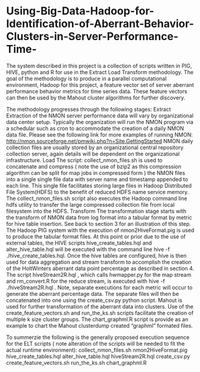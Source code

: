 Using-Big-Data-Hadoop-for-Identification-of-Aberrant-Behavior-Clusters-in-Server-Performance-Time-
==================================================================================================
The system described in this project is a collection of scripts written in PIG, HIVE, python and R for use in the Extract Load Transform methodology. The goal of the methodology is to produce in a parallel computational environment, Hadoop for this project, a feature vector set of server aberrant performance behavior metrics for time series data. These feature vectors can then be used by the Mahout cluster algorithms for further discovery.

The methodology progresses through the following stages:
Extract
Extraction of the NMON server performance data will vary by organizational data center setup. Typically the organization will run the NMON program via a schedular such as cron to accommodate the creation of a daily NMON data file. Please see the following link for more examples of running NMON: http://nmon.sourceforge.net/pmwiki.php?n=Site.GettingStarted
NMON daily collection files are usually stored by an organizational central repository collection server, again details will be dependent on the organizational infrastructure.
Load
The script: collect_nmon_files.sh is used to concatenate and compress ( note the use of bzip2 as this compression algorithm can be split for map jobs in compressed form ) the NMON files into a single single file data with server name and timestamp appended to each line. This single file facilitates storing large files in Hadoop Distributed File System(HDFS) to the benefit of reduced HDFS name service  memory.
The collect_nmon_files.sh script also executes the Hadoop command line hdfs utility to transfer the large compressed collection file from local filesystem into the HDFS.
Transform
The transformation stage starts with the transform of NMON data from log format into a tabular format by metric for hive table insertion. See back to section 3 for an illustration of this step. The Hadoop PIG system with the execution of nmon2HiveFormat.pig is used to produce the tabular format files. At this point or prior due to the use of external tables, the HIVE scripts hive_create_tables.hql and alter_hive_table.hql will be executed with the command line hive -f ./hive_create_tables.hql.
Once the hive tables are configured, hive is then used for data aggregation and stream transform to accomplish the creation of the HoltWinters aberrant data point percentage as described in section 4. The script hiveStream2R.hql , which calls hwmapper.py for the map stream and rm_convert.R for the reduce stream, is executed with hive -f ./hiveStream2R.hql . Note, separate executions for each metric will occur to generate the aberrant percentage data. The separate files will then be concatenated into one using the create_csv.py python script.
Mahout is used for further transformation of the aberrant data into clusters. Use of the create_feature_vectors.sh and run_the_ks.sh scripts facilitate the creation of multiple k size cluster groups. The chart_graphml.R script is provide as an example to chart the Mahout clusterdump created “graphml” formated files.

To summerzie the following is the generally proposed execution sequence for the ELT scripts ( note alteration of the scripts will be needed to fit the actual runtime environment):
collect_nmon_files.sh
nmon2HiveFormat.pig
hive_create_tables.hql
alter_hive_table.hql
hiveStream2R.hql
create_csv.py
create_feature_vectors.sh
run_the_ks.sh
chart_graphml.R
